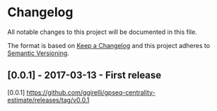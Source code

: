 # Changelog
All notable changes to this project will be documented in this file.

The format is based on [Keep a Changelog](http://keepachangelog.com/en/1.0.0/)
and this project adheres to [Semantic Versioning](http://semver.org/spec/v2.0.0.html).



## [0.0.1] - 2017-03-13 - First release



[0.0.1] https://github.com/ggirelli/gpseq-centrality-estimate/releases/tag/v0.0.1  
